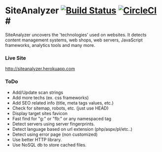 # SiteAnalyzer [![Build Status](https://travis-ci.org/prakashnsm/siteanalyzer.svg?branch=heroku-deployment-v1.0.1)](https://travis-ci.org/prakashnsm/siteanalyzer) [![CircleCI](https://circleci.com/gh/prakashnsm/siteanalyzer/tree/heroku-deployment-v1.0.1.svg?style=svg)](https://circleci.com/gh/prakashnsm/siteanalyzer/tree/heroku-deployment-v1.0.1)#

SiteAnalyzer uncovers the 'technologies' used on websites. It detects content management systems, web shops, web servers, JavaScript frameworks, analytics tools and many more.

### Live Site ###

http://siteanalyzer.herokuapp.com

### ToDo ###

- Add/Update scan strings
- Add more techs (ex. css frameworks)
- Add SEO related info (title, meta tags values, etc.)
- Check for sitemap, robots, etc. (just use HEAD)
- Display target sites favicon
- Fast find for "g:" or "fb:" or any namespaced tag
- Detect servers using server fingerprints.
- Detect language based on url extension (php/aspx/pl/etc..)
- Detect using error page (non customized)
- Use better HTTP library.
- Use NoSQL db to store cached files.